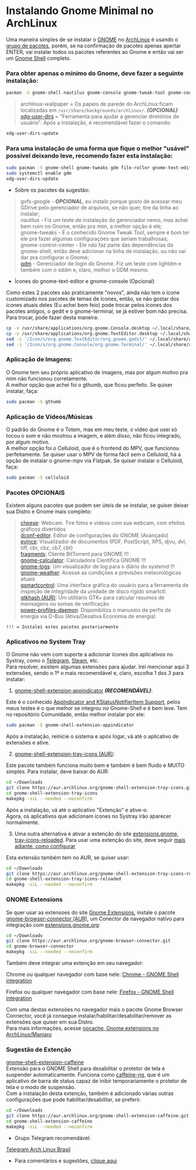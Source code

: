 # Instalando Gnome Minimal no ArchLinux

Uma maneira simples de se instalar o [GNOME](https://wiki.archlinux.org/title/GNOME_(Portugu%C3%AAs)) no [ArchLinux](https://wiki.archlinux.org/title/Main_page_(Portugu%C3%AAs)) é usando o [grupo de pacotes](https://wiki.archlinux.org/title/Meta_package_and_package_group_(Portugu%C3%AAs)), porém, se na confirmação de pacotes apenas apertar ENTER, vai instalar todos os pacotes referentes ao Gnome e então vai ser um [Gnome Shell](https://wiki.archlinux.org/title/GNOME_(Portugu%C3%AAs)) completo.  

### Para obter apenas o mínimo do Gnome, deve fazer a seguinte instalação:

```bash
pacman -S gnome-shell nautilus gnome-console gnome-tweak-tool gnome-control-center xdg-user-dirs gdm archlinux-wallpaper
```
> archlinux-wallpaper = Os papeis de parede do ArchLinux ficam localizadas em `/usr/share/backgrounds/archlinux/`. ***(OPCIONAL)***  
[xdg-user-dirs](https://wiki.archlinux.org/title/XDG_user_directories_(Portugu%C3%AAs)) = "Ferramenta para ajudar a gerenciar diretórios de usuário". Após a instalação, é recomendável fazer o comando:

```bash
xdg-user-dirs-update
```

### Para uma instalação de uma forma que fique o melhor "usável" possível deixando leve, recomendo fazer esta instalação:

```bash
sudo pacman -S gnome-shell gnome-tweaks gdm file-roller gnome-text-editor gnome-control-center gnome-system-monitor gnome-console gvfs-google nautilus xdg-user-dirs archlinux-wallpaper
sudo systemctl enable gdm
xdg-user-dirs-update
```
* Sobre os pacotes da sugestão:  

> gvfs-google - ***OPCIONAL***, eu instalo porque gosto de acessar meu GDrive pelo gerenciador de arquivos, se não quer, tire da linha ao instalar;  
nautilus - Fiz um teste de instalação do gerenciador nemo, mas achei bem ruim no Gnome, então pra mim, a melhor opção é ele;  
gnome-tweaks - É o conhecido Gnome Tweak Tool, sempre é bom ter ele pra fazer algumas configurações que seriam trabalhosas;  
gnome-control-center - Ele não faz parte das dependências do gnome-shell, então deve adicionar na linha de instalação, ou não vai dar pra configurar o Gnome;  
[gdm](https://wiki.archlinux.org/title/GDM_(Portugu%C3%AAs)) - Gerenciador de login do Gnome. Fiz um teste com lightdm e também com o sddm e, claro, melhor o GDM mesmo.  

* Ícones do gnome-text-editor e gnome-console (Opcional)

Como estes 2 pacotes são praticamente "novos", ainda não tem o ícone customizado nos pacotes de temas de ícones, então, se não gostar dos ícones atuais deles (Eu achei bem feio) pode trocar pelos ícones dos pacotes antigos, o gedit e o gnome-terminal, se já estiver bom não precisa. Para trocar, pode fazer desta maneira:

```bash
cp -v /usr/share/applications/org.gnome.Console.desktop ~/.local/share/applications
cp -v /usr/share/applications/org.gnome.TextEditor.desktop ~/.local/share/applications
sed -i '/Icon/s/org.gnome.TextEditor/org.gnome.gedit/' ~/.local/share/applications/org.gnome.TextEditor.desktop
sed -i '/Icon/s/org.gnome.Console/org.gnome.Terminal/' ~/.local/share/applications/org.gnome.Console.desktop
```

### Aplicação de Imagens:  

O Gnome tem seu próprio aplicativo de imagens, mas por algum motivo pra mim não funcionou corretamente.  
A melhor opção que achei foi o gthumb, que ficou perfeito. Se quiser instalar, faça:

```bash
sudo pacman -S gthumb
```

### Aplicação de Vídeos/Músicas

O padrão do Gnome é o Totem, mas em meu teste, o vídeo que usei só tocou o som e não mostrou a imagem, e além disso, não ficou integrado, por algum motivo.  
A melhor opção foi o Celluloid, que é o frontend do MPV, que funcionou perfeitamente. Se quiser usar o MPV de forma fácil sem o Celluloid, há a opção de instalar o gnome-mpv via Flatpak. Se quiser instalar o Celluloid, faça:

```bash
sudo pacman -S celluloid
```

### Pacotes OPCIONAIS

Existem alguns pacotes que podem ser úteis de se instalar, se guiser deixar sua Distro e Gnome mais completo:  

> [cheese](https://archlinux.org/packages/extra/x86_64/cheese/): Webcam. Tire fotos e vídeos com sua webcam, com efeitos gráficos divertidos  
[dconf-editor](https://archlinux.org/packages/extra/x86_64/dconf-editor/). Editor de configurações do GNOME (Avançado)  
[evince](https://archlinux.org/packages/extra/x86_64/evince/): Visualizador de documentos (PDF, PostScript, XPS, djvu, dvi, tiff, cbr, cbz, cb7, cbt)  
[fragments](https://archlinux.org/packages/community/x86_64/fragments/): Cliente BitTorrent para GNOME !!!  
[gnome-calculator](https://archlinux.org/packages/extra/x86_64/gnome-calculator/): Calculadora Científica GNOME !!!  
[gnome-logs](https://archlinux.org/packages/extra/x86_64/gnome-logs/): Um visualizador de log para o diário do systemd !!!  
[gnome-weather](https://archlinux.org/packages/extra/any/gnome-weather/): Acesse as condições e previsões meteorológicas atuais  
[gsmartcontrol](https://archlinux.org/packages/community/x86_64/gsmartcontrol/): Uma interface gráfica do usuário para a ferramenta de inspeção de integridade da unidade de disco rígido smartctl.  
[gtkhash (AUR)](https://aur.archlinux.org/packages/gtkhash): Um utilitário GTK+ para calcular resumos de mensagens ou somas de verificação  
[power-profiles-daemon](https://archlinux.org/packages/extra/x86_64/power-profiles-daemon/): Disponibiliza o manuseio de perfis de energia via D-Bus (Ativa/Desativa Economia de energia)  

`!!! = Instalei estes pacotes posteriormente`

### Aplicativos no System Tray  

O Gnome não vem com suporte a adicionar ícones dos aplicativos no Systray, como o [Telegram](https://archlinux.org/packages/community/x86_64/telegram-desktop/), [Steam](https://archlinux.org/packages/multilib/x86_64/steam/), etc.  
Para resolver, existem algumas extensões para ajudar. Irei mencionar aqui 3 extensões, sendo o 1º o mais recomendável e, claro, escolha 1 dos 3 para instalar:  

1) [gnome-shell-extension-appindicator](https://archlinux.org/packages/community/any/gnome-shell-extension-appindicator/) ***(RECOMENDÁVEL)***:  

Este é o conhecido [AppIndicator and KStatusNotifierItem Support](https://extensions.gnome.org/extension/615/appindicator-support/), pelos meus testes é o que melhor se integrou no Gnome-Shell e é bem leve. Tem no repositório Comunidade, então melhor instalar por ele:

```bash
sudo pacman -S gnome-shell-extension-appindicator
```

Após a instalação, reinicie o sistema e após logar, vá até o aplicativo de extensões e ative.

2) [gnome-shell-extension-tray-icons (AUR)](https://aur.archlinux.org/packages/gnome-shell-extension-tray-icons):  

Este pacote também funciona muito bem e também é bem fluido e MUITO simples. Para instalar, deve baixar do AUR:

```bash
cd ~/Downloads
git clone https://aur.archlinux.org/gnome-shell-extension-tray-icons.git
cd gnome-shell-extension-tray-icons
makepkg -siL --needed --noconfirm
```

Após a instalação, vá até o aplicativo "Extenção" e ative-o.  
Agora, os aplicativos que adicionam ícones no Systray irão aparecer normalmente.

3) Uma outra alternativa é ativar a extenção do site [extensions.gnome, tray-icons-reloaded](https://extensions.gnome.org/extension/2890/tray-icons-reloaded/). Para usar uma extenção do site, deve seguir [mais adiante, como configurar](https://github.com/elppans/doc-linux/edit/main/archlinux_gnome_minimal.md#gnome-extensions)  

Esta extensão também tem no AUR, se quiser usar:

```bash
cd ~/Downloads
git clone https://aur.archlinux.org/gnome-shell-extension-tray-icons-reloaded
cd gnome-shell-extension-tray-icons-reloaded
makepkg -siL --needed --noconfirm
```
### GNOME Extensions

Se quer usar as extensoes do site [Gnome Extensions](https://extensions.gnome.org/), instale o pacote [gnome-browser-connector (AUR)](https://aur.archlinux.org/packages/gnome-browser-connector), um Conector de navegador nativo para integração com [extensions.gnome.org](https://extensions.gnome.org/):

```bash
cd ~/Downloads
git clone https://aur.archlinux.org/gnome-browser-connector.git
cd gnome-browser-connector
makepkg -siL --needed --noconfirm
```
Também deve integrar uma extenção em seu navegador:  

Chrome ou qualquer navegador com base nele: [Chrome - GNOME Shell integration](https://chrome.google.com/webstore/detail/gnome-shell-integration/gphhapmejobijbbhgpjhcjognlahblep)  

Firefox ou qualquer navegador com base nele: [Firefox - GNOME Shell integration](https://addons.mozilla.org/pt-BR/firefox/addon/gnome-shell-integration/)  

Com uma destas extensões no navegador mais o pacote Gnome Browser Connector, você já consegue instalar/habilitar/desabilitar/remover as extensões que quiser em sua Distro.  
Para mais informações, acesse [nocache, Gnome extensions no ArchLinux/Manjaro](https://nocache.org/p/how-to-install-gnome-extensions-on-arch-linux-manjaro)  

### Sugestão de Extenção

[gnome-shell-extension-caffeine](https://aur.archlinux.org/packages/gnome-shell-extension-caffeine)  
Extensão para o GNOME Shell para desabilitar o protetor de tela e suspender automaticamente. Funciona como [caffeine-ng](https://aur.archlinux.org/packages/caffeine-ng), que é um aplicativo de barra de status capaz de inibir temporariamente o protetor de tela e o modo de suspensão.  
Com a instalação desta extenção, também é adicionado várias outras configurações que pode habilitar/desabilitar, se preferir.  

```bash
cd ~/Downloads
git clone https://aur.archlinux.org/gnome-shell-extension-caffeine.git
cd gnome-shell-extension-caffeine
makepkg -siL --needed --noconfirm
```

* Grupo Telegram recomendável:  

[Telegram Arch Linux Brasil](https://t.me/archlinuxbr)  


* Para comentários e sugestões, [clique aqui](https://github.com/elppans/doc-linux/issues)
